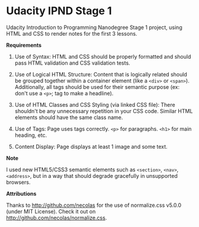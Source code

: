 # Udacity IPND Stage 1

Udacity Introduction to Programming Nanodegree Stage 1 project, using HTML and CSS to render notes for the first 3 lessons.


**Requirements**

1. Use of Syntax: HTML and CSS should be properly formatted and should pass HTML validation and CSS validation tests.

2. Use of Logical HTML Structure: Content that is logically related should be grouped together within a container element (like a ``<div>`` or ``<span>``). Additionally, all tags should be used for their semantic purpose (ex: don't use a ``<p>``; tag to make a headline).

3. Use of HTML Classes and CSS Styling (via linked CSS file): There shouldn't be any unnecessary repetition in your CSS code. Similar HTML elements should have the same class name.

4. Use of Tags: Page uses tags correctly. ``<p>`` for paragraphs. ``<h1>`` for main heading, etc.

5. Content Display: Page displays at least 1 image and some text.


**Note**

I used new HTML5/CSS3 semantic elements such as ``<section>``, `<nav>`, ``<address>``, but in a way that should degrade gracefully in unsupported browsers.


**Attributions**

Thanks to http://github.com/necolas for the use of normalize.css v5.0.0 (under MIT License). Check it out on http://github.com/necolas/normalize.css.
